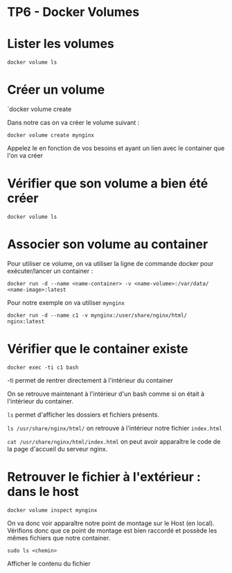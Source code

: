 # TP6 - Docker Volumes

# Lister les volumes 

`docker volume ls`

# Créer un volume

`docker volume create <name-volume>

Dans notre cas on va créer le volume suivant :

`docker volume create mynginx`

Appelez le en fonction de vos besoins et ayant un lien avec le container que l'on va créer

# Vérifier que son volume a bien été créer 

`docker volume ls`

# Associer son volume au container 

Pour utiliser ce volume, on va utiliser la ligne de commande docker pour exécuter/lancer un container : 

`docker run -d --name <name-container> -v <name-volume>:/var/data/ <name-image>:latest`

Pour notre exemple on va utiliser `mynginx`

`docker run -d --name c1 -v mynginx:/user/share/nginx/html/ nginx:latest`

# Vérifier que le container existe 

`docker exec -ti c1 bash`

-ti permet de rentrer directement à l'intérieur du container

On se retrouve maintenant à l'intérieur d'un bash comme si on était à l'intérieur du container.

`ls` permet d'afficher les dossiers et fichiers présents.

`ls /usr/share/nginx/html/` on retrouve à l'intérieur notre fichier `index.html`

`cat /usr/share/nginx/html/index.html` on peut avoir apparaître le code de la page d'accueil du serveur nginx. 

# Retrouver le fichier à l'extérieur : dans le host

`docker volume inspect mynginx`

On va donc voir apparaître notre point de montage sur le Host (en local). Vérifions donc que ce point de montage est bien raccordé et possède les mêmes fichiers que notre container. 

`sudo ls <chemin>`

Afficher le contenu du fichier


